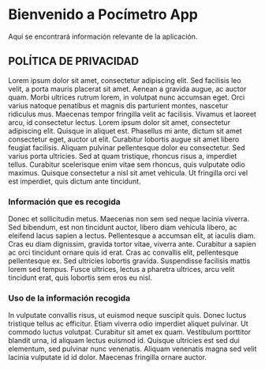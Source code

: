 # Bienvenido a Pocímetro App

Aquí se encontrará información relevante de la aplicación.

## POLÍTICA DE PRIVACIDAD

Lorem ipsum dolor sit amet, consectetur adipiscing elit. Sed facilisis leo velit, a porta mauris placerat sit amet. Aenean a gravida augue, ac auctor quam. Morbi ultrices rutrum lorem, in volutpat nunc accumsan eget. Orci varius natoque penatibus et magnis dis parturient montes, nascetur ridiculus mus. Maecenas tempor fringilla velit ac facilisis. Vivamus et laoreet arcu, id consectetur lectus. Lorem ipsum dolor sit amet, consectetur adipiscing elit. Quisque in aliquet est. Phasellus mi ante, dictum sit amet consectetur eget, auctor ut elit. Curabitur lobortis augue sit amet libero feugiat facilisis. Aliquam pulvinar pellentesque dolor eu consectetur. Sed varius porta ultricies. Sed at quam tristique, rhoncus risus a, imperdiet tellus. Curabitur scelerisque enim vitae sem rhoncus, quis vulputate odio maximus. Quisque consectetur a nisl sit amet vehicula. Ut fringilla orci vel est imperdiet, quis dictum ante tincidunt.

### Información que es recogida

Donec et sollicitudin metus. Maecenas non sem sed neque lacinia viverra. Sed bibendum, est non tincidunt auctor, libero diam vehicula libero, ac eleifend lacus sapien a lectus. Pellentesque a accumsan elit, at iaculis diam. Cras eu diam dignissim, gravida tortor vitae, viverra ante. Curabitur a sapien ac orci tincidunt ornare quis id erat. Cras ac convallis elit, pellentesque pellentesque ex. Sed ultricies lobortis gravida. Suspendisse facilisis mattis lorem sed tempus. Fusce ultrices, lectus a pharetra ultrices, arcu velit tincidunt erat, quis lobortis sem eros eu nisl.

### Uso de la información recogida
In vulputate convallis risus, ut euismod neque suscipit quis. Donec luctus tristique tellus ac efficitur. Etiam viverra odio imperdiet aliquet pulvinar. Ut commodo luctus volutpat. Curabitur sit amet ex quam. Vestibulum porttitor blandit urna, id aliquam lectus euismod id. Quisque ultricies est sed dui elementum, sed pulvinar nunc venenatis. Aliquam venenatis magna sed velit lacinia vulputate id id dolor. Maecenas fringilla ornare auctor.








